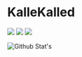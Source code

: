 # KalleKalled
<p>
 <a href="https://discord.gg/2bmBrPGPgA" target"blank_"><img src="https://img.shields.io/badge/Discord%20-6306c7.svg?&style=for-the-badge&logo=discord&logoColor=white"></a>
  <a href="https://open.spotify.com/user/2xykzwf9i6b206kd6offsqwxd?si=106d67217b254bad" target"blank_"><img src="https://img.shields.io/badge/Spotify%20-000000.svg?&style=for-the-badge&logo=spotify&logoColor=white"></a>
 <a href="https://www.instagram.com/kallekalled/"><img src="https://img.shields.io/badge/Instagram%20-6306c7.svg?&style=for-the-badge&logo=Instagram&logoColor=white"></a>
<p>

![Github Stat's](https://github-readme-stats.vercel.app/api?username=KalleKalled&show_icons=true&hide_title=true&theme=midnight-purple&icon_color)

